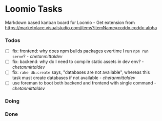 # Loomio Tasks

Markdown based kanban board for Loomio - Get extension from https://marketplace.visualstudio.com/items?itemName=coddx.coddx-alpha

### Todos

- [ ] fix: frontend: why does npm builds packages evertime I run ```npm run serve```? - *chetanmittaldev*  
- [ ] fix: backend: why do I need to compile static assets in dev env? - *chetanmittaldev*  
- [ ] fix: ```rake db:create``` says, "databases are not available", whereas this task must create databases if not available - *chetanmittaldev*  
- [ ] use foreman to boot both backend and frontend with single command - *chetanmittaldev*  

### Doing


### Done



